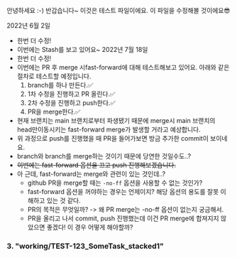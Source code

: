 안녕하세요 :-) 반갑습니다~
이것은 테스트 파일이에요.
이 파일을 수정해볼 것이에요😎

2022년 6월 2일 
- 한번 더 수정!
-  이번에는 Stash를 보고 있어요~
2022년 7월 18일 
- 한번 더 수정!
- 이번에는 PR 후 merge 시fast-forward에 대해 테스트해보고 있어요. 아래와 같은 절차로 테스트할 예정입니다.
  1. branch를 하나 만든다.✅
  2. 1차 수정을 진행하고 PR 올린다.✅
  3. 2차 수정을 진행하고 push한다.✅
  4. PR을 merge한다.✅
- 현재 브랜치는 main 브랜치로부터 파생됐기 때문에 merge시 main 브랜치의 head만이동시키는 fast-forward merge가 발생할 거라고 예상합니다.  
- 위 과정으로 push를 진행했을 때 PR을 들어가보면 방금 추가한 commit이 보이네요.
- branch와 branch를 merge하는 것이기 때문에 당연한 것일수도..?
- ~~이번에는 fast-forward 옵션을 끄고 push 진행해보겠습니다.~~  
- 아 근데, fast-forward는 merge와 관련이 있는 것인데..? 
  - github PR을 merge할 때는 `-no-ff` 옵션을 사용할 수 없는 것인가?
  - fast-forward 옵션을 꺼야하는 경우는 언제이지? 해당 옵션의 용도를 잘못 이해하고 있는 것 같다.
  - PR의 목적은 무엇일까? -> 왜 PR merge는 -no-ff 옵션이 없는지 궁금해서.
  - PR을 올리고 나서 commit, push 진행했는데 이건 PR merge에 합져지지 않았으면 좋겠다! 이 경우 어떻게 해야할까?






### 3. "working/TEST-123_SomeTask_stacked1"

